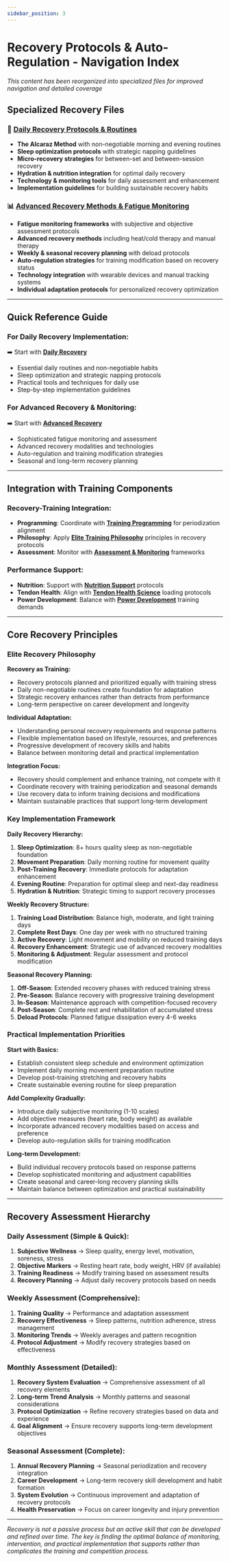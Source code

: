 ```yaml
---
sidebar_position: 3
---
```


# Recovery Protocols & Auto-Regulation - Navigation Index

_This content has been reorganized into specialized files for improved navigation and detailed coverage_

## Specialized Recovery Files

### 🌅 **[Daily Recovery Protocols & Routines](./daily-recovery)**

- **The Alcaraz Method** with non-negotiable morning and evening routines
- **Sleep optimization protocols** with strategic napping guidelines
- **Micro-recovery strategies** for between-set and between-session recovery
- **Hydration & nutrition integration** for optimal daily recovery
- **Technology & monitoring tools** for daily assessment and enhancement
- **Implementation guidelines** for building sustainable recovery habits

### 📊 **[Advanced Recovery Methods & Fatigue Monitoring](./advanced-recovery)**

- **Fatigue monitoring frameworks** with subjective and objective assessment protocols
- **Advanced recovery methods** including heat/cold therapy and manual therapy
- **Weekly & seasonal recovery planning** with deload protocols
- **Auto-regulation strategies** for training modification based on recovery status
- **Technology integration** with wearable devices and manual tracking systems
- **Individual adaptation protocols** for personalized recovery optimization

---

## Quick Reference Guide

### **For Daily Recovery Implementation:**

➡️ Start with **[Daily Recovery](./daily-recovery)**

- Essential daily routines and non-negotiable habits
- Sleep optimization and strategic napping protocols
- Practical tools and techniques for daily use
- Step-by-step implementation guidelines

### **For Advanced Recovery & Monitoring:**

➡️ Start with **[Advanced Recovery](./advanced-recovery)**

- Sophisticated fatigue monitoring and assessment
- Advanced recovery modalities and technologies
- Auto-regulation and training modification strategies
- Seasonal and long-term recovery planning

---

## Integration with Training Components

### **Recovery-Training Integration:**

- **Programming**: Coordinate with **[Training Programming](../programming/training-programming)** for periodization alignment
- **Philosophy**: Apply **[Elite Training Philosophy](../training-philosophy/overview)** principles in recovery protocols
- **Assessment**: Monitor with **[Assessment & Monitoring](../assessment/assessment-monitoring)** frameworks

### **Performance Support:**

- **Nutrition**: Support with **[Nutrition Support](../nutrition/nutrition-support)** protocols
- **Tendon Health**: Align with **[Tendon Health Science](../specialized/tendon-health-science)** loading protocols
- **Power Development**: Balance with **[Power Development](../specialized/power-development)** training demands

---

## Core Recovery Principles

### Elite Recovery Philosophy

**Recovery as Training:**

- Recovery protocols planned and prioritized equally with training stress
- Daily non-negotiable routines create foundation for adaptation
- Strategic recovery enhances rather than detracts from performance
- Long-term perspective on career development and longevity

**Individual Adaptation:**

- Understanding personal recovery requirements and response patterns
- Flexible implementation based on lifestyle, resources, and preferences
- Progressive development of recovery skills and habits
- Balance between monitoring detail and practical implementation

**Integration Focus:**

- Recovery should complement and enhance training, not compete with it
- Coordinate recovery with training periodization and seasonal demands
- Use recovery data to inform training decisions and modifications
- Maintain sustainable practices that support long-term development

### Key Implementation Framework

**Daily Recovery Hierarchy:**

1. **Sleep Optimization**: 8+ hours quality sleep as non-negotiable foundation
2. **Movement Preparation**: Daily morning routine for movement quality
3. **Post-Training Recovery**: Immediate protocols for adaptation enhancement
4. **Evening Routine**: Preparation for optimal sleep and next-day readiness
5. **Hydration & Nutrition**: Strategic timing to support recovery processes

**Weekly Recovery Structure:**

1. **Training Load Distribution**: Balance high, moderate, and light training days
2. **Complete Rest Days**: One day per week with no structured training
3. **Active Recovery**: Light movement and mobility on reduced training days
4. **Recovery Enhancement**: Strategic use of advanced recovery modalities
5. **Monitoring & Adjustment**: Regular assessment and protocol modification

**Seasonal Recovery Planning:**

1. **Off-Season**: Extended recovery phases with reduced training stress
2. **Pre-Season**: Balance recovery with progressive training development
3. **In-Season**: Maintenance approach with competition-focused recovery
4. **Post-Season**: Complete rest and rehabilitation of accumulated stress
5. **Deload Protocols**: Planned fatigue dissipation every 4-6 weeks

### Practical Implementation Priorities

**Start with Basics:**

- Establish consistent sleep schedule and environment optimization
- Implement daily morning movement preparation routine
- Develop post-training stretching and recovery habits
- Create sustainable evening routine for sleep preparation

**Add Complexity Gradually:**

- Introduce daily subjective monitoring (1-10 scales)
- Add objective measures (heart rate, body weight) as available
- Incorporate advanced recovery modalities based on access and preference
- Develop auto-regulation skills for training modification

**Long-term Development:**

- Build individual recovery protocols based on response patterns
- Develop sophisticated monitoring and adjustment capabilities
- Create seasonal and career-long recovery planning skills
- Maintain balance between optimization and practical sustainability

---

## Recovery Assessment Hierarchy

### **Daily Assessment (Simple & Quick):**

1. **Subjective Wellness** → Sleep quality, energy level, motivation, soreness, stress
2. **Objective Markers** → Resting heart rate, body weight, HRV (if available)
3. **Training Readiness** → Modify training based on assessment results
4. **Recovery Planning** → Adjust daily recovery protocols based on needs

### **Weekly Assessment (Comprehensive):**

1. **Training Quality** → Performance and adaptation assessment
2. **Recovery Effectiveness** → Sleep patterns, nutrition adherence, stress management
3. **Monitoring Trends** → Weekly averages and pattern recognition
4. **Protocol Adjustment** → Modify recovery strategies based on effectiveness

### **Monthly Assessment (Detailed):**

1. **Recovery System Evaluation** → Comprehensive assessment of all recovery elements
2. **Long-term Trend Analysis** → Monthly patterns and seasonal considerations
3. **Protocol Optimization** → Refine recovery strategies based on data and experience
4. **Goal Alignment** → Ensure recovery supports long-term development objectives

### **Seasonal Assessment (Complete):**

1. **Annual Recovery Planning** → Seasonal periodization and recovery integration
2. **Career Development** → Long-term recovery skill development and habit formation
3. **System Evolution** → Continuous improvement and adaptation of recovery protocols
4. **Health Preservation** → Focus on career longevity and injury prevention

---

_Recovery is not a passive process but an active skill that can be developed and refined over time. The key is finding the optimal balance of monitoring, intervention, and practical implementation that supports rather than complicates the training and competition process._
